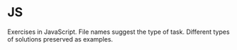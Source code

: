 # JS
Exercises in JavaScript. File names suggest the type of task. Different types of solutions preserved as examples.
